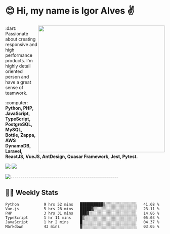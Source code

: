 # :blush: Hi, my name is Igor Alves :v:

<img src="https://github-readme-stats.vercel.app/api?username=iguit0&show_icons=true&include_all_commits=true&count_private=true&theme=dark" min-width="400px" max-width="400px" width="400px" align="right" />

<p align="left"> 
  :dart: Passionate about creating responsive and high performance products.
  I'm highly detail oriented person and have a great sense of teamwork.
</p>

<p align="left">
  :computer: <strong>Python, PHP, JavaScript, TypeScript, PostgreSQL, MySQL, Bottle, Zappa, AWS DynamoDB, Laravel, ReactJS, VueJS, AntDesign, Quasar Framework, Jest, Pytest.</strong>
</p>

<p align="left">
  <a href="https://www.linkedin.com/in/igor-lucio-alves" target="_blank" rel="noopener noreferrer" alt="LinkedIn">
  <img src="https://img.shields.io/badge/LinkedIn-0077B5?style=for-the-badge&logo=linkedin&logoColor=white" /></a>

  <a href="https://t.me/iguit0" target="_blank" rel="noopener noreferrer" alt="Telegram">
  <img src="https://img.shields.io/badge/Telegram-2CA5E0?style=for-the-badge&logo=telegram&logoColor=white" /></a>
</p>

![-----------------------------------------------------](https://raw.githubusercontent.com/andreasbm/readme/master/assets/lines/aqua.png)

## :man_technologist: Weekly Stats
<!--START_SECTION:waka-->

```text
Python           9 hrs 52 mins   ██████████▒░░░░░░░░░░░░░░   41.68 %
Vue.js           5 hrs 28 mins   █████▓░░░░░░░░░░░░░░░░░░░   23.11 %
PHP              3 hrs 31 mins   ███▓░░░░░░░░░░░░░░░░░░░░░   14.86 %
TypeScript       1 hr 11 mins    █▒░░░░░░░░░░░░░░░░░░░░░░░   05.03 %
JavaScript       1 hr 2 mins     █░░░░░░░░░░░░░░░░░░░░░░░░   04.37 %
Markdown         43 mins         ▓░░░░░░░░░░░░░░░░░░░░░░░░   03.05 %
```

<!--END_SECTION:waka-->
